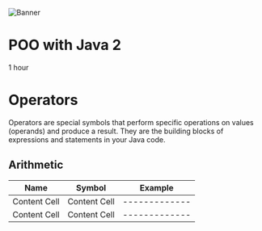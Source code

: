 ![Banner](https://github.com/AleMorales9011/ForgeWare/blob/362a669ad3bbd7795a40d70e3cc18db09c065286/src/images/futurism-perspective-digital-nomads-lifestyle%20(2).jpg)
# POO with Java 2 

1 hour

# Operators

Operators are special symbols that perform specific operations on values (operands) and produce a result. They are the building blocks of expressions and statements in your Java code.

## Arithmetic

| Name          | Symbol        | Example      |     
| ------------- | ------------- | -------------|
| Content Cell  | Content Cell  |------------- | 
| Content Cell  | Content Cell  |------------- |
